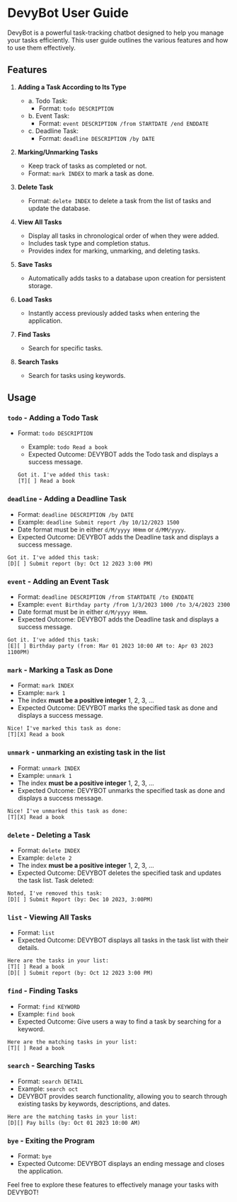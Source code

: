 # DevyBot User Guide

DevyBot is a powerful task-tracking chatbot designed to help you manage your tasks efficiently. This user guide outlines the various features and how to use them effectively.

## Features

1. **Adding a Task According to Its Type**
   - a. Todo Task:
     - Format: `todo DESCRIPTION`
   - b. Event Task:
     - Format: `event DESCRIPTION /from STARTDATE /end ENDDATE`
   - c. Deadline Task:
     - Format: `deadline DESCRIPTION /by DATE`

2. **Marking/Unmarking Tasks**
   - Keep track of tasks as completed or not.
   - Format: `mark INDEX` to mark a task as done.

3. **Delete Task**
   - Format: `delete INDEX` to delete a task from the list of tasks and update the database.

4. **View All Tasks**
   - Display all tasks in chronological order of when they were added.
   - Includes task type and completion status.
   - Provides index for marking, unmarking, and deleting tasks.

5. **Save Tasks**
   - Automatically adds tasks to a database upon creation for persistent storage.

6. **Load Tasks**
   - Instantly access previously added tasks when entering the application.

7. **Find Tasks**
   - Search for specific tasks.

8. **Search Tasks**
   - Search for tasks using keywords.

## Usage

### `todo` - Adding a Todo Task
- Format: `todo DESCRIPTION`
  - Example: `todo Read a book`
  - Expected Outcome: DEVYBOT adds the Todo task and displays a success message.
  
  ```
  Got it. I've added this task:
  [T][ ] Read a book
  ```


### `deadline` - Adding a Deadline Task
- Format: `deadline DESCRIPTION /by DATE`
- Example: `deadline Submit report /by 10/12/2023 1500`
- Date format must be in either `d/M/yyyy HHmm` or `d/MM/yyyy`.
- Expected Outcome: DEVYBOT adds the Deadline task and displays a success message.

```
Got it. I've added this task:
[D][ ] Submit report (by: Oct 12 2023 3:00 PM)
```

### `event` - Adding an Event Task
- Format: `deadline DESCRIPTION /from STARTDATE /to ENDDATE`
- Example: `event Birthday party /from 1/3/2023 1000 /to 3/4/2023 2300`
- Date format must be in either `d/M/yyyy HHmm`.
- Expected Outcome: DEVYBOT adds the Deadline task and displays a success message.

```
Got it. I've added this task:
[E][ ] Birthday party (from: Mar 01 2023 10:00 AM to: Apr 03 2023 1100PM)
```


### `mark` - Marking a Task as Done
- Format: `mark INDEX`
- Example: `mark 1`
- The index **must be a positive integer** 1, 2, 3, ...
- Expected Outcome: DEVYBOT marks the specified task as done and displays a success message.
```
Nice! I've marked this task as done:
[T][X] Read a book
```

### `unmark` - unmarking an existing task in the list
- Format: `unmark INDEX`
- Example: `unmark 1`
- The index **must be a positive integer** 1, 2, 3, ...
- Expected Outcome: DEVYBOT unmarks the specified task as done and displays a success message.
```
Nice! I've unmarked this task as done:
[T][X] Read a book
```

### `delete` - Deleting a Task
- Format: `delete INDEX`
- Example: `delete 2`
- The index **must be a positive integer** 1, 2, 3, ...
- Expected Outcome: DEVYBOT deletes the specified task and updates the task list.
Task deleted:
```
Noted, I've removed this task:
[D][ ] Submit Report (by: Dec 10 2023, 3:00PM)
```

### `list` - Viewing All Tasks
- Format: `list`
- Expected Outcome: DEVYBOT displays all tasks in the task list with their details.

```
Here are the tasks in your list:
[T][ ] Read a book
[D][ ] Submit report (by: Oct 12 2023 3:00 PM)
```


### `find` - Finding Tasks
- Format: `find KEYWORD`
- Example: `find book`
- Expected Outcome: Give users a way to find a task by searching for a keyword.

```
Here are the matching tasks in your list:
[T][ ] Read a book
```

### `search` - Searching Tasks
- Format: `search DETAIL`
- Example: `search oct`
- DEVYBOT provides search functionality, allowing you to search through existing tasks by keywords, descriptions, and dates.

```
Here are the matching tasks in your list:
[D][] Pay bills (by: Oct 01 2023 10:00 AM)
```


### `bye` - Exiting the Program
- Format: `bye`
- Expected Outcome: DEVYBOT displays an ending message and closes the application.

Feel free to explore these features to effectively manage your tasks with DEVYBOT!

